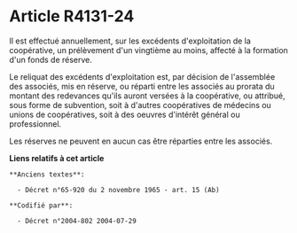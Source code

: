# Article R4131-24

Il est effectué annuellement, sur les excédents d'exploitation de la coopérative, un prélèvement d'un vingtième au moins,
affecté à la formation d'un fonds de réserve.

Le reliquat des excédents d'exploitation est, par décision de l'assemblée des associés, mis en réserve, ou réparti entre les
associés au prorata du montant des redevances qu'ils auront versées à la coopérative, ou attribué, sous forme de subvention,
soit à d'autres coopératives de médecins ou unions de coopératives, soit à des oeuvres d'intérêt général ou professionnel.

Les réserves ne peuvent en aucun cas être réparties entre les associés.

**Liens relatifs à cet article**

	**Anciens textes**:

	  - Décret n°65-920 du 2 novembre 1965 - art. 15 (Ab)

	**Codifié par**:

	  - Décret n°2004-802 2004-07-29
